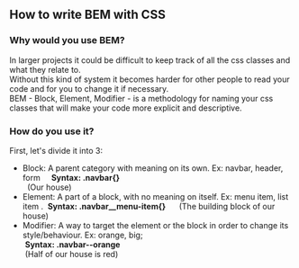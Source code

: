 ## How to write BEM with CSS
### Why would you use BEM?    
In larger projects it could be difficult to keep track of all the css classes and what they relate to.  
Without this kind of system it becomes harder for other people to read your code and for you to change it if necessary.    
BEM - Block, Element, Modifier - is a methodology for naming your css classes that will make your code more explicit and descriptive.  
### How do you use it?    
First, let's divide it into 3:    
* Block: A parent category with meaning on its own. Ex: navbar, header, form       
   __Syntax: .navbar{}__     
   (Our house)      
* Element: A part of a block, with no meaning on itself. Ex: menu item, list item . 
  __Syntax: .navbar__menu-item{}__       
  (The building block of our house)      
* Modifier: A way to target the element or the block in order to change its style/behaviour. Ex: orange, big;        
  __Syntax: .navbar--orange__  
  (Half of our house is red)      
